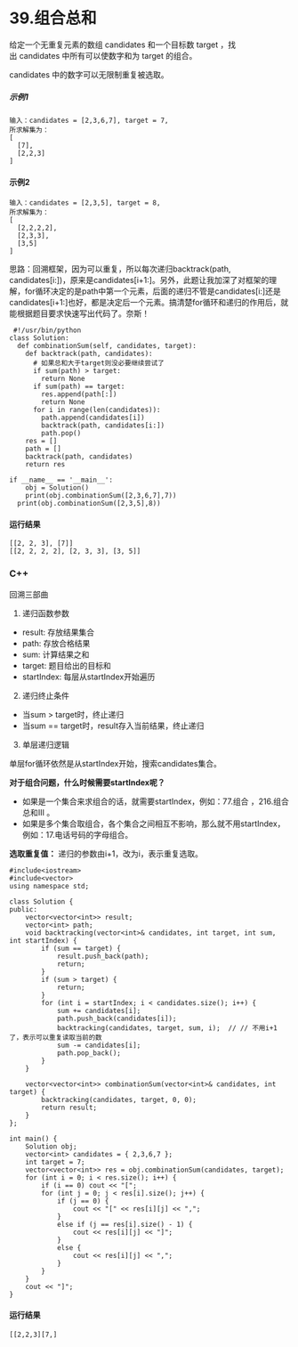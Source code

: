 # 39.组合总和
给定一个无重复元素的数组 candidates 和一个目标数 target ，找出 candidates 中所有可以使数字和为 target 的组合。

candidates 中的数字可以无限制重复被选取。
##### 示例1
    输入：candidates = [2,3,6,7], target = 7,
    所求解集为：
    [
      [7],
      [2,2,3]
    ]
#### 示例2
    输入：candidates = [2,3,5], target = 8,
    所求解集为：
    [
      [2,2,2,2],
      [2,3,3],
      [3,5]
    ]
  
 思路：回溯框架，因为可以重复，所以每次递归backtrack(path, candidates[i:])，原来是candidates[i+1:]。另外，此题让我加深了对框架的理解，for循环决定的是path中第一个元素，后面的递归不管是candidates[i:]还是candidates[i+1:]也好，都是决定后一个元素。搞清楚for循环和递归的作用后，就能根据题目要求快速写出代码了。奈斯！
 
     #!/usr/bin/python
    class Solution:
      def combinationSum(self, candidates, target):
        def backtrack(path, candidates):
          # 如果总和大于target则没必要继续尝试了
          if sum(path) > target:
            return None
          if sum(path) == target:
            res.append(path[:])
            return None
          for i in range(len(candidates)):
            path.append(candidates[i])
            backtrack(path, candidates[i:])
            path.pop()
        res = []
        path = []
        backtrack(path, candidates)
        return res

    if __name__ == '__main__':
        obj = Solution()
        print(obj.combinationSum([2,3,6,7],7))
      print(obj.combinationSum([2,3,5],8))

#### 运行结果
    [[2, 2, 3], [7]]
    [[2, 2, 2, 2], [2, 3, 3], [3, 5]]

### C++

回溯三部曲

1. 递归函数参数
* result: 存放结果集合
* path: 存放合格结果
* sum: 计算结果之和
* target: 题目给出的目标和
* startIndex: 每层从startIndex开始遍历

2. 递归终止条件

* 当sum > target时，终止递归
* 当sum == target时，result存入当前结果，终止递归

3. 单层递归逻辑

单层for循环依然是从startIndex开始，搜索candidates集合。

**对于组合问题，什么时候需要startIndex呢？**
* 如果是一个集合来求组合的话，就需要startIndex，例如：77.组合 ，216.组合总和III 。
* 如果是多个集合取组合，各个集合之间相互不影响，那么就不用startIndex，例如：17.电话号码的字母组合。

**选取重复值：** 递归的参数由i+1，改为i，表示重复选取。

    #include<iostream>
    #include<vector>
    using namespace std;

    class Solution {
    public:
        vector<vector<int>> result;
        vector<int> path;
        void backtracking(vector<int>& candidates, int target, int sum, int startIndex) {
            if (sum == target) {
                result.push_back(path);
                return;
            }
            if (sum > target) {
                return;
            }
            for (int i = startIndex; i < candidates.size(); i++) {
                sum += candidates[i];
                path.push_back(candidates[i]);
                backtracking(candidates, target, sum, i);  // // 不用i+1了，表示可以重复读取当前的数
                sum -= candidates[i];
                path.pop_back();
            }
        }

        vector<vector<int>> combinationSum(vector<int>& candidates, int target) {
            backtracking(candidates, target, 0, 0);
            return result;
        }
    };

    int main() {
        Solution obj;
        vector<int> candidates = { 2,3,6,7 };
        int target = 7;
        vector<vector<int>> res = obj.combinationSum(candidates, target);
        for (int i = 0; i < res.size(); i++) {
            if (i == 0) cout << "[";
            for (int j = 0; j < res[i].size(); j++) {
                if (j == 0) {
                    cout << "[" << res[i][j] << ",";
                }
                else if (j == res[i].size() - 1) {
                    cout << res[i][j] << "]";
                }
                else {
                    cout << res[i][j] << ",";
                }
            }
        }
        cout << "]";
    }
    
#### 运行结果
    [[2,2,3][7,]
